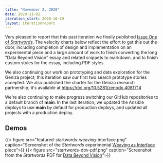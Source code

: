 ```yaml
---
title: "November 2, 2020"
date: 2020-11-02
iteration_start: 2020-10-19
layout: iterationreport
---
```


Very pleased to report that this past iteration we finally published [Issue One of _Startwords_](https://startwords.cdh.princeton.edu/issues/1/). The velocity charts below reflect the effort to get this out the door, including completion of design and implementation on an experimental piece and a large amount of work to finish converting the long "Data Beyond Vision" essay and related snippets to markdown, and to finish custom styles for the essay, including PDF styles.

We also continuing our work on prototyping and data exploration for the Geniza project; this iteration saw our first two search prototype stories accepted.  We also published the charter for the Geniza research partnership; it's available at https://doi.org/10.5281/zenodo.4081714

We're also continuing to make progress switching our GitHub repositories to a default branch of **main**. In the last iteration, we updated the Ansible deploys to use **main** by default for production deploys, and updated all projects with a production deploy.



## Demos
{{< figure src="featured-startwords-weaving-interface.png" caption="Screenshot of the *Startwords* experimental [Weaving as Interface](https://startwords.cdh.princeton.edu/issues/1/weaving-as-interface/) piece">}}
{{< figure src="startwords-dbv-pdf.png" caption="Screenshot from the *Startwords* PDF for [Data Beyond Vision](https://startwords.cdh.princeton.edu/issues/1/data-beyond-vision/)">}}






